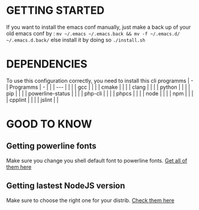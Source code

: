 # GETTING STARTED

If you want to install the emacs conf manually,
just make a back up of your old emacs conf by :
`mv ~/.emacs ~/.emacs.back && mv -f ~/.emacs.d/ ~/.emacs.d.back/`
else install it by doing so `./install.sh`

# DEPENDENCIES

To use this configuration correctly, you need to install this cli programms
| - | Programms | - |
| | --- | |
| | gcc | |
| | cmake | |
| | clang | |
| | python | |
| | pip | |
| | powerline-status | |
| | php-cli | |
| | phpcs | |
| | node | |
| | npm | |
| | cpplint | |
| | jslint | |


# GOOD TO KNOW

## Getting powerline fonts
Make sure you change you shell default font to powerline fonts. [Get all of them here](https://github.com/powerline/fonts)
## Getting lastest NodeJS version

Make sure to choose the right one for your distrib. [Check them here](https://nodejs.org/en/download/package-manager/#freebsd-and-openbsd)
